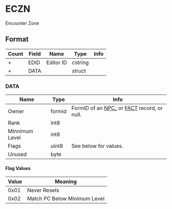 ECZN
====

Encounter Zone

## Format

Count | Field | Name | Type | Info
------|-------|------|------|-----
+ | EDID | Editor ID | cstring |
+ | DATA | | struct |

### DATA

Name | Type | Info
-----|------|-----
Owner | formid | FormID of an [NPC_](NPC_.md) or [FACT](FACT.md) record, or null.
Rank | int8 |
Minnimum Level | int8 |
Flags | uint8 | See below for values.
Unused | byte | 
 
#### Flag Values

Value | Meaning
------|--------
0x01 | Never Resets
0x02 | Match PC Below Minimum Level

